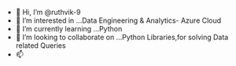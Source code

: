 - 👋 Hi, I’m @ruthvik-9
- 👀 I’m interested in ...Data Engineering & Analytics- Azure Cloud
- 🌱 I’m currently learning ...Python
- 💞️ I’m looking to collaborate on ...Python Libraries,for solving Data related Queries
- 📫 

<!---
ruthvik-9/ruthvik-9 is a ✨ special ✨ repository because its `README.md` (this file) appears on your GitHub profile.
You can click the Preview link to take a look at your changes.
--->
